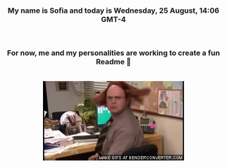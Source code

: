 


<div align="center">
<h3 >My name is Sofia and today is Wednesday, 25 August, 14:06 GMT-4</h3><br>
<h3 >For now, me and my personalities are working to create a fun Readme 👋
</h3><br>
<img src='img/dwight.gif' alt='working...'/>
</div>
